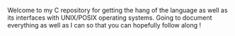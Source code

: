 Welcome to my C repository for getting the hang of the language as well as its interfaces with UNIX/POSIX operating systems. Going to document everything as well as I can so that you can hopefully follow along !
